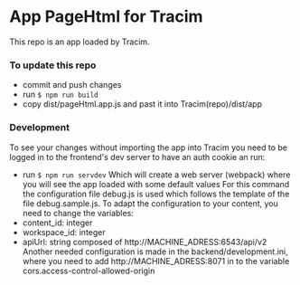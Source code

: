# App PageHtml for Tracim

This repo is an app loaded by Tracim.

### To update this repo
- commit and push changes
- run `$ npm run build`
- copy dist/pageHtml.app.js and past it into Tracim(repo)/dist/app

### Development
To see your changes without importing the app into Tracim you need to be logged in to the frontend's dev server to have an auth cookie an run:
- run `$ npm run servdev`
Which will create a web server (webpack) where you will see the app loaded with some default values
For this command the configuration file debug.js is used which follows the template of the file debug.sample.js. To adapt the configuration to your content, you need to change the variables:
 - content_id: integer
 - workspace_id: integer
 - apiUrl: string composed of http://MACHINE_ADRESS:6543/api/v2
Another needed configuration is made in the backend/development.ini, where you need to add http://MACHINE_ADRESS:8071 in to the variable cors.access-control-allowed-origin
